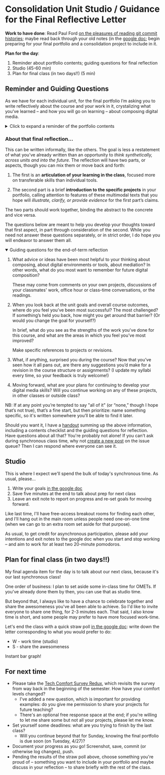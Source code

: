 # Consolidation Unit Studio / Guidance for the Final Reflective Letter

**Work to have done**: <!-- respond to an updated version of the [Tech Comfort Survey](http://bit.ly/cdm-tech-survey); -->Read Paul Ford [on the pleasures of reading git commit histories](https://www.nytimes.com/2019/06/11/magazine/letter-of-recommendation-bug-fixes-git.html); maybe read back through your old notes (in the [google doc](http://bit.ly/cdm2021spring-notes); begin preparing for your final portfolio and a consolidation project to include in it.

**Plan for the day**:

1. Reminder about portfolio contents; guiding questions for final reflection
2. Studio (45-60 min)
3. Plan for final class (in two days!!) (5 min)


## Reminder and Guiding Questions
As we have for each individual unit, for the final portfolio I’m asking you to write reflectively about the course and your work in it, crystalizing what you’ve learned – and how you will go on learning – about composing digital media.

<details><summary>Click to expand a reminder of the portfolio contents</summary>

<div class="alert alert-white">
The final portfolio itself will consist of a single post on the <a href="{{site.github.issues_url}}">issue queue</a> (thread now live!), containing:

<ul>
  <li>a <strong>prose reflection</strong> of at least 800-1200 words (1200-1800 recommended), reflecting on the course and framing the portfolio’s contents in terms of your learning and goals;</li>
  <li><strong>representative thumbnails, hyperlinked to final rendered versions</strong> of your four unit projects, i.e. Soundscape Narrative (.mp3), Visual Argument (.png), Website (live url or index.html), and Consolidation (tbd);</li>
  <li><strong>links to your repositories</strong> (on either GitHub or Box) for each of those pieces; and</li>
  <li><strong>a thumbnail image of at least one specific prior draft, hyperlinked to that draft's commit in the revision history</strong>, allowing you to talk about your revision skills.</li>
</ul>
</div>

As with previous reflections, I encourage you to include these screenshots and thumbnails wherever they make the most sense, rather than feeling like they need to be segregated from the rest of your thoughts.

</details>


### About that final reflection...

This can be written informally, like the others. The goal is less a restatement of what you’ve already written than an opportunity to _think synthetically, across units and into the future._ The reflection will have two parts, or aspects, though you can mix them or move back and forth:

1.	The first is an **articulation of your learning in the class**, focused more on transferable skills than individual tools.

2.	The second part is a brief **introduction to the specific projects** in your portfolio, calling attention to features of these multimodal texts that you hope will _illustrate, clarify, or provide evidence_ for the first part’s claims.

The two parts should work together, binding the abstract to the concrete and vice versa.

The questions below are meant to help you develop your thoughts toward that first aspect, in part through consideration of the second. While you need not answer these questions separately, or in strict order, I do hope you will endeavor to answer them all.

<details open><summary>Guiding questions for the end-of-term reflection</summary>

<ol class="lalpha">
<li><p>What advice or ideas have been most helpful to your thinking about composing, about digital environments or tools, about mediation? In other words, what do you most want to remember for future digital composition? </p>

<p>These may come from comments on your own projects, discussions of your classmates' work, office hour or class-time conversations, or the readings. </p>
</li>

<li><p>When you look back at the unit goals and overall course outcomes, where do you feel you’ve been most successful? The most challenged? If something’s held you back, how might you get around that barrier? (Or would you change the goal for yourself?) </p>

<p>In brief, what do you see as the strengths of the work you've done for this course, and what are the areas in which you feel you’ve most improved? </p>

<p>Make specific references to projects or revisions.</p>
</li>

<li><p>What, if anything, surprised you during the course? Now that you’ve seen how it all pans out, are there any suggestions you’d make for a revision in the course structure or assignments? (I update my syllabi every time, so your feedback is truly welcome!)</p></li>

<li><p>Moving forward, what are your plans for continuing to develop your digital media skills? Will you continue working on any of these projects, in other classes or outside class?</p></li>
</ol>

<p>NB: If at any point you’re tempted to say "all of it" (or “none,” though I hope that’s not true), that’s a fine start, but then prioritize: name something specific, so it's written somewhere you’ll be able to find it later.</p>

</details>

<div class="alert alert-info">
Should you want it, I have a <a href="{{site.github.url}}/uploads/handout--final-portfolio-prompt.docx?raw=true">handout</a> summing up the above information, including a contents checklist and the guiding questions for reflection.
</div>



<div class="alert alert-warning">
Have questions about all that? You're probably not alone! If you can't ask during synchronous class time, why not <a href="{{site.github.issues_url}}/new">create a new post</a> on the issue queue? Then I can respond where everyone can see it.
</div>


## Studio
This is where I expect we'll spend the bulk of today's synchronous time. As usual, please...

1. Write your goals [in the google doc](http://bit.ly/cdm2021spring-notes#heading=h.8qbmymj5j9yy)
2. Save five minutes at the end to talk about prep for next class
3. Leave an exit note to report on progress and re-set goals for moving forward.

Like last time, I'll have free-access breakout rooms for finding each other, and I'll hang out in the main room unless people need one-on-one time (when we can go to an extra room set aside for that purpose).

<div class="alert alert-warning">
As usual, to get credit for asynchronous participation, please add your intentions and exit notes to the google doc when you start and stop working – and aim to work for at least two 20-minute pomodoros.
</div>


## Plan for final class (in two days!!)

My final agenda item for the day is to talk about our next class, because it's our last synchronous class!

One order of business: I plan to set aside some in-class time for OMETs. If you've already done them by then, you can use that as studio time.

But beyond that, I always like to have a chance to celebrate together and share the awesomeness you've all been able to achieve. So I'd like to invite everyone to share one thing, for 2-3 minutes each. That said, I also know time is short, and some people may prefer to have more focused work-time.

Let's end the class with a quick straw poll [in the google doc](http://bit.ly/cdm2021spring-notes): write down the letter corresponding to what you would prefer to do:

* W - work time (studio)
* S - share the awesomeness

Instant bar graph!

## For next time

* Please take the [Tech Comfort Survey Redux](http://bit.ly/tech-comfort-redux), which revisits the survey from way back in the beginning of the semester. How have your comfort levels changed?
  - I've added a new question, which is important for providing examples: do you give me permission to share your projects for future teaching?
  - There's an optional free response space at the end; if you're willing to let me share some but not all your projects, please let me know.
* Set yourself some deadlines: what are you trying to finish by the last class?   
  - Will you continue beyond that for Sunday, knowing the final portfolio is due soon (on Tuesday, 4/27)?
* Document your progress as you go! Screenshot, save, commit (or otherwise log changes), push.
* Pending the results of the straw poll above, choose something you're proud of – something you want to include in your portfolio and maybe discuss in your reflection – to share briefly with the rest of the class.
